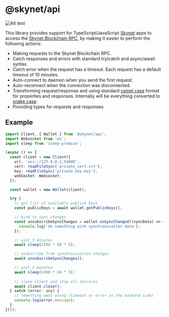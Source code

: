 # @skynet/api
![Alt text](https://www.skynet-network.org/img/skynet_logo.svg)

This library provides support for TypeScript/JavaScript [Skynet](https://www.skynet-network.org) apps to access the [Skynet Blockchain RPC](https://github.com/SkynetNetwork/skynet-blockchain/wiki/RPC-Interfaces), by making it easier to perform the following actions:

 - Making requests to the Skynet Blockchain RPC.
 - Catch responses and errors with standard try/catch and async/await syntax.
 - Catch error when the request has a timeout. Each request has a default timeout of 10 minutes.
 - Auto-connect to daemon when you send the first request.
 - Auto-reconnect when the connection was disconnected.
 - Transforming request/response and using standard [camel case](https://en.wikipedia.org/wiki/Camel_case) format for properties and responses. Internally will be everything converted to [snake case](https://en.wikipedia.org/wiki/Snake_case). 
 - Providing types for requests and responses.

## Example

```ts
import Client, { Wallet } from '@skynet/api';
import Websocket from 'ws';
import sleep from 'sleep-promise';

(async () => {
  const client = new Client({
    url: 'wss://127.0.0.1:54000',
    cert: readFileSync('private_cert.crt'),
    key: readFileSync('private_key.key'),
    webSocket: Websocket;
  });

  const wallet = new Wallet(client);

  try {
    // get list of available publick keys
    const publicKeys = await wallet.getPublicKeys();

    // bind to sync changes
    const unsubscribeSyncChanges = wallet.onSyncChanged((syncData) => {
      console.log('do something with synchronisation data');
    });

    // wait 5 minutes
    await sleep(1000 * 60 * 5);

    // unubscribe from synchronisation changes
    await unsubscribeSyncChanges();

    // wait 5 minutes
    await sleep(1000 * 60 * 5);
    
    // close client and stop all services
    await client.close();
  } catch (error: any) {
    // something went wrong (timeout or error on the backend side)
    console.log(error.message);
  }
})();
```

